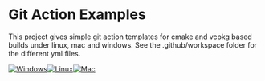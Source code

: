 # Git Action Examples

This project gives simple git action templates for cmake and vcpkg based builds under linux, mac and windows. See the .github/workspace folder for the different yml files.



[![Windows](https://github.com/jmacey/GitActionExample/actions/workflows/windows.yml/badge.svg)](https://github.com/jmacey/GitActionExample/actions/workflows/windows.yml)[![Linux](https://github.com/jmacey/GitActionExample/actions/workflows/linux.yml/badge.svg)](https://github.com/jmacey/GitActionExample/actions/workflows/linux.yml)[![Mac](https://github.com/jmacey/GitActionExample/actions/workflows/mac.yml/badge.svg)](https://github.com/jmacey/GitActionExample/actions/workflows/mac.yml)
